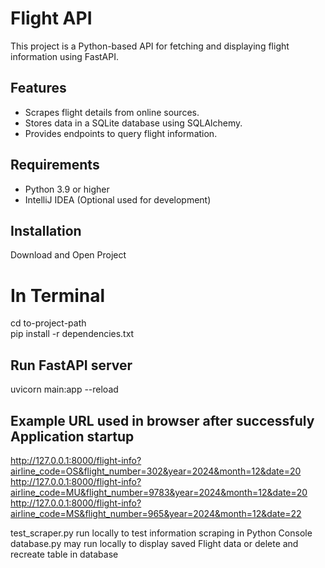 # Flight API
This project is a Python-based API for fetching and displaying flight information using FastAPI.

## Features
- Scrapes flight details from online sources.
- Stores data in a SQLite database using SQLAlchemy.
- Provides endpoints to query flight information.

## Requirements
- Python 3.9 or higher
- IntelliJ IDEA (Optional used for development)

## Installation
Download and Open Project

# In Terminal
cd to-project-path  
pip install -r dependencies.txt

## Run FastAPI server
uvicorn main:app --reload

## Example URL used in browser after successfuly Application startup
http://127.0.0.1:8000/flight-info?airline_code=OS&flight_number=302&year=2024&month=12&date=20  
http://127.0.0.1:8000/flight-info?airline_code=MU&flight_number=9783&year=2024&month=12&date=20  
http://127.0.0.1:8000/flight-info?airline_code=MS&flight_number=965&year=2024&month=12&date=22  
  
test_scraper.py run locally to test information scraping in Python Console  
database.py may run locally to display saved Flight data or delete and recreate table in database

